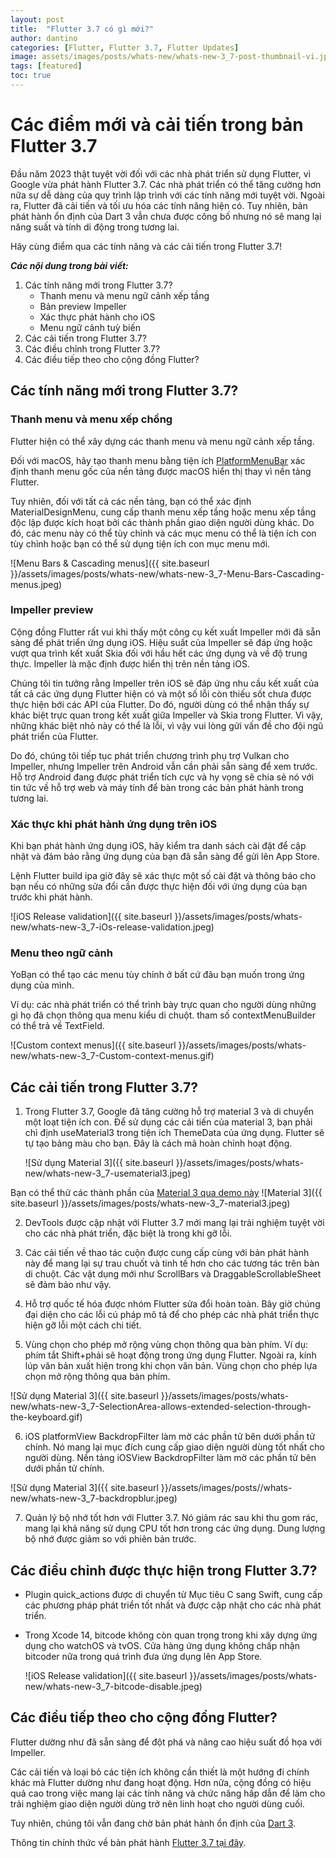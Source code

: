 ```yaml
---
layout: post
title:  "Flutter 3.7 có gì mới?"
author: dantino
categories: [Flutter, Flutter 3.7, Flutter Updates]
image: assets/images/posts/whats-new/whats-new-3_7-post-thumbnail-vi.jpeg
tags: [featured]
toc: true
---
```

# Các điểm mới và cải tiến trong bản Flutter 3.7 

Đầu năm 2023 thật tuyệt vời đối với các nhà phát triển sử dụng Flutter, vì Google vừa phát hành Flutter 3.7. Các nhà phát triển có thể tăng cường hơn nữa sự dễ dàng của quy trình lập trình với các tính năng mới tuyệt vời. Ngoài ra, Flutter đã cải tiến và tối ưu hóa các tính năng hiện có. Tuy nhiên, bản phát hành ổn định của Dart 3 vẫn chưa được công bố nhưng nó sẽ mang lại năng suất và tính di động trong tương lai.

Hãy cùng điểm qua các tính năng và các cải tiến trong Flutter 3.7!


 ***Các nội dung trong bài viết:***
 1. Các tính năng mới trong Flutter 3.7?
    - Thanh menu và menu ngữ cảnh xếp tầng
    - Bản preview Impeller
    - Xác thực phát hành cho iOS
    - Menu ngữ cảnh tuỳ biến
 2. Các cải tiến trong Flutter 3.7?
 3. Các điều chỉnh trong Flutter 3.7?
 4. Các điều tiếp theo cho cộng đồng Flutter?

## Các tính năng mới trong Flutter 3.7?

### **Thanh menu và menu xếp chồng** 
Flutter hiện có thể xây dựng các thanh menu và menu ngữ cảnh xếp tầng.

Đối với macOS, hãy tạo thanh menu bằng tiện ích [PlatformMenuBar](https://api.flutter.dev/flutter/widgets/PlatformMenuBar-class.html) xác định thanh menu gốc của nền tảng được macOS hiển thị thay vì nền tảng Flutter.

Tuy nhiên, đối với tất cả các nền tảng, bạn có thể xác định MaterialDesignMenu, cung cấp thanh menu xếp tầng hoặc menu xếp tầng độc lập được kích hoạt bởi các thành phần giao diện người dùng khác. Do đó, các menu này có thể tùy chỉnh và các mục menu có thể là tiện ích con tùy chỉnh hoặc bạn có thể sử dụng tiện ích con mục menu mới.

![Menu Bars & Cascading menus]({{ site.baseurl }}/assets/images/posts/whats-new/whats-new-3_7-Menu-Bars-Cascading-menus.jpeg)

### **Impeller preview** 
Cộng đồng Flutter rất vui khi thấy một công cụ kết xuất Impeller mới đã sẵn sàng để phát triển ứng dụng iOS. Hiệu suất của Impeller sẽ đáp ứng hoặc vượt qua trình kết xuất Skia đối với hầu hết các ứng dụng và về độ trung thực. Impeller là mặc định được hiển thị trên nền tảng iOS.

Chúng tôi tin tưởng rằng Impeller trên iOS sẽ đáp ứng nhu cầu kết xuất của tất cả các ứng dụng Flutter hiện có và một số lỗi còn thiếu sốt chưa được thực hiện bới các API của Flutter. Do đó, người dùng có thể nhận thấy sự khác biệt trực quan trong kết xuất giữa Impeller và Skia trong Flutter. Vì vậy, những khác biệt nhỏ này có thể là lỗi, vì vậy vui lòng gửi vấn đề cho đội ngũ phát triển của Flutter.

Do đó, chúng tôi tiếp tục phát triển chương trình phụ trợ Vulkan cho Impeller, nhưng Impeller trên Android vẫn cần phải sẵn sàng để xem trước. Hỗ trợ Android đang được phát triển tích cực và hy vọng sẽ chia sẻ nó với tin tức về hỗ trợ web và máy tính để bàn trong các bản phát hành trong tương lai.

### **Xác thực khi phát hành ứng dụng trên iOS** 
Khi bạn phát hành ứng dụng iOS, hãy kiểm tra danh sách cài đặt để cập nhật và đảm bảo rằng ứng dụng của bạn đã sẵn sàng để gửi lên App Store.

Lệnh Flutter build ipa giờ đây sẽ xác thực một số cài đặt và thông báo cho bạn nếu có những sửa đổi cần được thực hiện đối với ứng dụng của bạn trước khi phát hành.

![iOS Release validation]({{ site.baseurl }}/assets/images/posts/whats-new/whats-new-3_7-iOs-release-validation.jpeg)

### **Menu theo ngữ cảnh** 
YoBạn có thể tạo các menu tùy chỉnh ở bất cứ đâu bạn muốn trong ứng dụng của mình.

Ví dụ: các nhà phát triển có thể trình bày trực quan cho người dùng những gì họ đã chọn thông qua menu kiểu di chuột.
tham số contextMenuBuilder có thể trả về TextField.

![Custom context menus]({{ site.baseurl }}/assets/images/posts/whats-new/whats-new-3_7-Custom-context-menus.gif)

## Các cải tiến trong Flutter 3.7?
1. Trong Flutter 3.7, Google đã tăng cường hỗ trợ material 3 và di chuyển một loạt tiện ích con. Để sử dụng các cải tiến của material 3, bạn phải chỉ định useMaterial3 trong tiện ích ThemeData của ứng dụng. Flutter sẽ tự tạo bảng màu cho bạn. Đây là cách mã hoàn chỉnh hoạt động.
   
    ![Sử dụng Material 3]({{ site.baseurl }}/assets/images/posts/whats-new/whats-new-3_7-usematerial3.jpeg)

Bạn có thể thử các thành phần của [Material 3 qua demo này](https://flutter.github.io/samples/web/material_3_demo/#/)
 ![Material 3]({{ site.baseurl }}/assets/images/posts/whats-new-3_7-material3.jpeg)

2. DevTools được cập nhật với Flutter 3.7 mới mang lại trải nghiệm tuyệt vời cho các nhà phát triển, đặc biệt là trong khi gỡ lỗi.
   
3. Các cải tiến về thao tác cuộn được cung cấp cùng với bản phát hành này để mang lại sự trau chuốt và tinh tế hơn cho các tương tác trên bàn di chuột. Các vật dụng mới như ScrollBars và DraggableScrollableSheet sẽ đảm bảo như vậy.
   
4. Hỗ trợ quốc tế hóa được nhóm Flutter sửa đổi hoàn toàn. Bây giờ chúng đại diện cho các lỗi cú pháp mô tả để cho phép các nhà phát triển thực hiện gỡ lỗi một cách chi tiết.
   
5. Vùng chọn cho phép mở rộng vùng chọn thông qua bàn phím. Ví dụ: phím tắt Shift+phải sẽ hoạt động trong ứng dụng Flutter. Ngoài ra, kính lúp văn bản xuất hiện trong khi chọn văn bản. Vùng chọn cho phép lựa chọn mở rộng thông qua bàn phím.
   
![Sử dụng Material 3]({{ site.baseurl }}/assets/images/posts/whats-new/whats-new-3_7-SelectionArea-allows-extended-selection-through-the-keyboard.gif)

6. iOS platformView BackdropFilter làm mờ các phần tử bên dưới phần tử chính. Nó mang lại mục đích cung cấp giao diện người dùng tốt nhất cho người dùng. Nền tảng iOSView BackdropFilter làm mờ các phần tử bên dưới phần tử chính.
   
![Sử dụng Material 3]({{ site.baseurl }}/assets/images/posts//whats-new/whats-new-3_7-backdropblur.jpeg)

7. Quản lý bộ nhớ tốt hơn với Flutter 3.7. Nó giảm rác sau khi thu gom rác, mang lại khả năng sử dụng CPU tốt hơn trong các ứng dụng. Dung lượng bộ nhớ được giảm so với phiên bản trước.
   
## Các điều chỉnh được thực hiện trong Flutter 3.7? 

- Plugin quick_actions được di chuyển từ Mục tiêu C sang Swift, cung cấp các phương pháp phát triển tốt nhất và được cập nhật cho các nhà phát triển.
- Trong Xcode 14, bitcode không còn quan trọng trong khi xây dựng ứng dụng cho watchOS và tvOS. Cửa hàng ứng dụng không chấp nhận bitcoder nữa trong quá trình đưa ứng dụng lên App Store.
  
  ![iOS Release validation]({{ site.baseurl }}/assets/images/posts/whats-new/whats-new-3_7-bitcode-disable.jpeg)
## Các điều tiếp theo cho cộng đồng Flutter? 
Flutter dường như đã sẵn sàng để đột phá và nâng cao hiệu suất đồ họa với Impeller.

Các cải tiến và loại bỏ các tiện ích không cần thiết là một hướng đi chính khác mà Flutter dường như đang hoạt động. Hơn nữa, cộng đồng có hiệu quả cao trong việc mang lại các tính năng và chức năng hấp dẫn để làm cho trải nghiệm giao diện người dùng trở nên linh hoạt cho người dùng cuối.

Tuy nhiên, chúng tôi vẫn đang chờ bản phát hành ổn định của [Dart 3].

Thông tin chính thức về bản phát hành [Flutter 3.7 tại đây].

[Dart 3]: https://medium.com/dartlang/dart-3-alpha-f1458fb9d232
[Flutter 3.7 tại đây]: https://medium.com/flutter/whats-new-in-flutter-3-7-38cbea71133c
